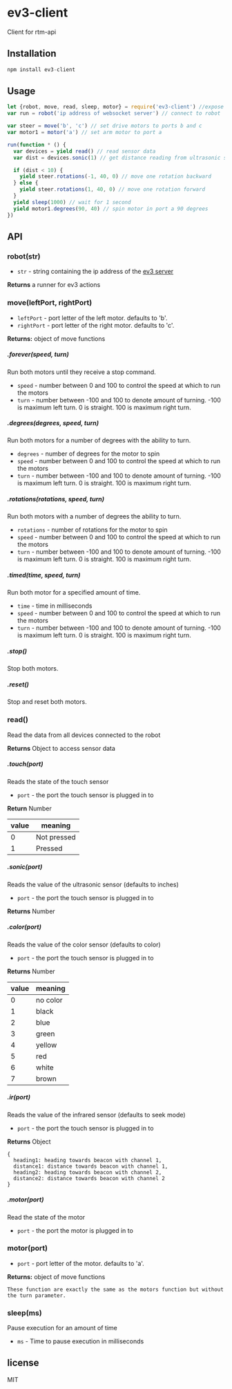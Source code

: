 # ev3-client
Client for rtm-api

## Installation
```js
npm install ev3-client
```

## Usage
```js
let {robot, move, read, sleep, motor} = require('ev3-client') //expose ev3-client methods
var run = robot('ip address of websocket server') // connect to robot

var steer = move('b', 'c') // set drive motors to ports b and c
var motor1 = motor('a') // set arm motor to port a

run(function * () {
  var devices = yield read() // read sensor data
  var dist = devices.sonic(1) // get distance reading from ultrasonic sensor in port 1

  if (dist < 10) {
    yield steer.rotations(-1, 40, 0) // move one rotation backward
  } else {
    yield steer.rotations(1, 40, 0) // move one rotation forward
  }
  yield sleep(1000) // wait for 1 second
  yield motor1.degrees(90, 40) // spin motor in port a 90 degrees
})
```

## API
### robot(str)

- `str` - string containing the ip address of the [ev3 server](http://github.com/ev3-js/ev3-server)

**Returns** a runner for ev3 actions

### move(leftPort, rightPort)

- `leftPort` - port letter of the left motor. defaults to 'b'.
- `rightPort` - port letter of the right motor. defaults to 'c'.

**Returns:** object of move functions

##### .forever(speed, turn)
Run both motors until they receive a stop command.

- `speed` - number between 0 and 100 to control the speed at which to run the motors
- `turn` - number between -100 and 100 to denote amount of turning. -100 is maximum left turn. 0 is straight. 100 is maximum right turn.

##### .degrees(degrees, speed, turn)
Run both motors for a number of degrees with the ability to turn.

- `degrees` - number of degrees for the motor to spin
- `speed` - number between 0 and 100 to control the speed at which to run the motors
- `turn` - number between -100 and 100 to denote amount of turning. -100 is maximum left turn. 0 is straight. 100 is maximum right turn.

##### .rotations(rotations, speed, turn)
Run both motors with a number of degrees the ability to turn.

- `rotations` - number of rotations for the motor to spin
- `speed` - number between 0 and 100 to control the speed at which to run the motors
- `turn` - number between -100 and 100 to denote amount of turning. -100 is maximum left turn. 0 is straight. 100 is maximum right turn.

##### .timed(time, speed, turn)
Run both motor for a specified amount of time.

  - `time` - time in milliseconds
  - `speed` - number between 0 and 100 to control the speed at which to run the motors
  - `turn` - number between -100 and 100 to denote amount of turning. -100 is maximum left turn. 0 is straight. 100 is maximum right turn.

##### .stop()
Stop both motors.

##### .reset()
Stop and reset both motors.

### read()
Read the data from all devices connected to the robot

**Returns** Object to access sensor data

##### .touch(port)
Reads the state of the touch sensor

- `port` - the port the touch sensor is plugged in to

**Return** Number

value | meaning
---|---
0 | Not pressed
1 | Pressed

##### .sonic(port)
Reads the value of the ultrasonic sensor (defaults to inches)

- `port` - the port the touch sensor is plugged in to

**Returns** Number

##### .color(port)
Reads the value of the color sensor (defaults to color)

- `port` - the port the touch sensor is plugged in to

**Returns** Number

value | meaning
---|---
0 | no color
1 | black
2 | blue
3 | green
4 | yellow
5 | red
6 | white
7 | brown

##### .ir(port)
Reads the value of the infrared sensor (defaults to seek mode)

- `port` - the port the touch sensor is plugged in to

**Returns** Object
```
{
  heading1: heading towards beacon with channel 1,
  distance1: distance towards beacon with channel 1,
  heading2: heading towards beacon with channel 2,
  distance2: distance towards beacon with channel 2
}
```
##### .motor(port)
Read the state of the motor

- `port` - the port the motor is plugged in to

### motor(port)

- `port` - port letter of the motor. defaults to 'a'.

**Returns:** object of move functions

```
These function are exactly the same as the motors function but without the turn parameter.
```

### sleep(ms)
Pause execution for an amount of time

- `ms` - Time to pause execution in milliseconds

## license
MIT
